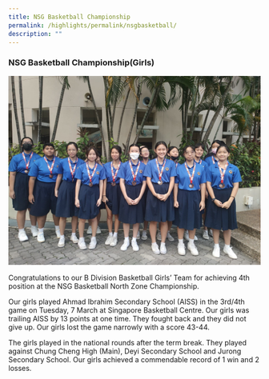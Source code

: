 ```yaml
---
title: NSG Basketball Championship
permalink: /highlights/permalink/nsgbasketball/
description: ""
---
```

### **NSG Basketball Championship(Girls)**

![](/images/NV%20Highlights/basketball%20girls.jpeg)

Congratulations to our B Division Basketball Girls’ Team for achieving 4th position at the NSG Basketball North Zone Championship. 

Our girls played Ahmad Ibrahim Secondary School (AISS) in the 3rd/4th game on Tuesday, 7 March at Singapore Basketball Centre. Our girls was trailing AISS by 13 points at one time. They fought back and they did not give up. 
Our girls lost the game narrowly with a score 43-44. 

The girls played in the national rounds after the term break. They played against Chung Cheng High (Main), Deyi Secondary School and Jurong Secondary School. Our girls achieved a commendable record of 1 win and 2 losses. 